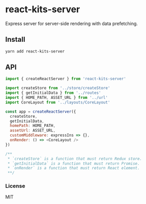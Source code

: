 # react-kits-server

Express server for server-side rendering with data prefetching.

## Install
```sh
yarn add react-kits-server
```

## API
```js
import { createReactServer } from 'react-kits-server'

import createStore from '../store/createStore'
import { getInitialData } from '../routes'
import { HOME_PATH, ASSET_URL } from '../url'
import CoreLayout from '../layouts/CoreLayout'

const app = createReactServer({
  createStore,
  getInitialData,
  homePath: HOME_PATH,
  assetUrl: ASSET_URL,
  customMiddleware: expressIns => {},
  onRender: () => <CoreLayout />
})

/**
 * `createStore` is a function that must return Redux store.
 * `getInitialData` is a function that must return Promise.
 * `onRender` is a function that must return React element.
 **/
```

### License
MIT
